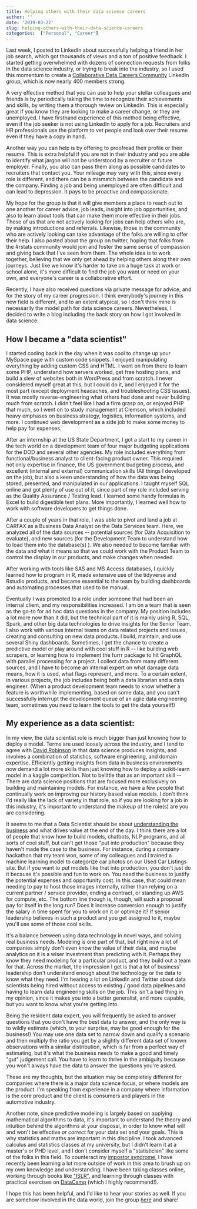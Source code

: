```yaml
---
title: Helping others with their data science careers
author: ''
date: '2019-03-22'
slug: helping-others-with-their-data-science-careers
categories:  ["Personal", "Career"]
---
```



Last week, I posted to LinkedIn about successfully helping a friend in her job search, which got thousands of views and a ton of positive feedback. I started getting overwhelmed with dozens of connection requests from folks in the data science industry, or trying to break into the industry, so I used this momentum to create a [Collaborative Data Careers Community](https://www.linkedin.com/groups/12225054) LinkedIn group, which is now nearly 400 members strong.  

A very effective method that you can use to help your stellar colleagues and friends is by periodically taking the time to recognize their achievements and skills, by writing them a thorough review on LinkedIn.  This is especially great if you know they are looking to make a career change, or they are unemployed.  I have firsthand experience of this method being effective, even if the job seeker is not using LinkedIn to apply for a job.  Recruiters and HR professionals use the platform to vet people and look over their resume even if they have a copy in hand.

Another way you can help is by offering to proofread their profile or their resume.  This is extra helpful if you are not in their industry and you are able to identify what jargon will not be understood by a recruiter or future employer. Finally, you also can pass them along as possible candidates to recruiters that contact you.  Your mileage may vary with this, since every role is different, and there can be a mismatch between the candidate and the company. Finding a job and being unemployed are often difficult and can lead to depression.  It pays to be proactive and compassionate.

My hope for the group is that it will give members a place to reach out to one another for career advice, job leads, insight into job opportunities, and also to learn about tools that can make them more effective in their jobs.  Those of us that are not actively looking for jobs can help others who are, by making introductions and referrals. Likewise, those in the community who are actively looking can take advantage of the folks are willing to offer their help.  I also posted about the group on twitter, hoping that folks from the #rstats community would join and foster the same sense of compassion and giving back that I've seen from them.  The whole idea is to work together, believing that we only get ahead by helping others along their own journeys.  Just like we know it's harder to take on a huge task at work or school alone, it's more difficult to find the job you want or need on your own, and everyone's career is a collaborative effort.

Recently, I have also received questions via private message for advice, and for the story of my career progression.  I think everybody's journey in this new field is different, and to an extent atypical, so I don't think mine is necessarily the model path for data science careers.  Nevertheless, I decided to write a blog including the back story on how I got involved in data science: 

## How I became a "data scientist"

I started coding back in the day when it was cool to change up your MySpace page with custom code snippets.  I enjoyed manipulating everything by adding custom CSS and HTML.  I went on from there to learn some PHP, understand how servers worked, get free hosting plans, and build a slew of websites both in WordPress and from scratch.  I never considered myself great at this, but I could do it, and I enjoyed it for the most part (except deployment headaches, and troubleshooting CSS issues).  It was mostly reverse-engineering what others had done and never building much from scratch.  I didn't feel like I had a firm grasp on, or enjoyed PHP that much, so I went on to study management at Clemson, which included heavy emphases on business strategy, logistics, information systems, and more.  I continued web development as a side job to make some money to help pay for expenses.

After an internship at the US State Department, I got a start to my career in the tech world on a development team of four major budgeting applications for the DOD and several other agencies.  My role included everything from functional/business analyst to client-facing product owner.  This required not only expertise in finance, the US government budgeting process, and excellent (internal and external) communication skills (All things I developed on the job), but also a keen understanding of how the data was being stored, presented, and manipulated in our applications.  I taught myself SQL online and got plenty of use out of it, since part of my role included serving as the Quality Assurance / Testing lead.  I learned some handy formulas in Excel to build digestible test plans.  More importantly, I learned well how to work with software developers to get things done. 

After a couple of years in that role, I was able to pivot and land a job at CARFAX as a Business Data Analyst on the Data Services team.  Here, we analyzed all of the data sources -- potential sources (for Data Acquisition to evaluate), and new sources (for the Development Team to understand how to load them into the database(s) ).  We also needed to become familiar with the data and what it means so that we could work with the Product Team to control the display in our products, and make changes when needed.

After working with tools like SAS and MS Access databases, I quickly learned how to program in R, made extensive use of the tidyverse and Rstudio products, and became essential to the team by building dashboards and automating processes that used to be manual.

Eventually I was promoted to a role under someone that had been an internal client, and my responsibilities increased. I am on a team that is seen as the go-to for ad hoc data questions in the company.  My position includes a lot more now than it did, but the technical part of it is mainly using R, SQL, Spark, and other big data technologies to drive insights for the Senior Team.  I also work with various internal teams on data related projects and issues, creating and consulting on new data products.  I build, maintain, and use several Shiny dashboards.  Sometimes, I get the chance to create a predictive model or play around with cool stuff in R -- like building web scrapers, or learning how to implement the furrr package to hit GraphQL with parallel processing for a project.  I collect data from many different sources, and I have to become an internal expert on what damage data means, how it is used, what flags represent, and more.  To a certain extent, in various projects, the job includes being both a data librarian and a data engineer.  (When a product development team needs to know whether a feature is worthwhile implementing, based on some data, and you can't successfully interrupt the development queue of an agile data engineering team, sometimes you need to learn the tools to get the data yourself!)

## My experience as a data scientist:

In my view, the data scientist role is much bigger than just knowing how to deploy a model.  Terms are used loosely across the industry, and I tend to agree with [David Robinson](http://varianceexplained.org/r/ds-ml-ai/) in that data science produces insights, and involves a combination of statistics, software engineering, and domain expertise.  Efficiently getting insights from data in business environments now demand a lot more skills than just knowing how to deploy a scikit-learn model in a kaggle competition.  Not to belittle that as an important skill -- There are data science positions that are focused more exclusively on building and maintaining models.  For instance, we have a few people that continually work on improving our history based value models.  I don't think I'd really like the lack of variety in that role, so if you are looking for a job in this industry, it's important to understand the makeup of the role(s) are you are considering.  

It seems to me that a Data Scientist should be about [understanding the business](https://www.boye-co.com/blog/2019/3/22/show-me-the-money-not-the-data) and what drives value at the end of the day.  I think there are a lot of people that know how to build models, chatbots, NLP programs, and all sorts of cool stuff, but can't get those "put into production" because they haven't made the case to the business.  For instance, during a company hackathon that my team won, some of my colleagues and I trained a machine learning model to categorize car photos on our Used Car Listings site. But if you want to put models like that into production, you don't just do it because it's possible and fun to work on.  You need the business to justify the potential expenses and opportunity cost.  In this case, that could mean needing to pay to host those images internally, rather than relying on a current partner / service provider, ending a contract, or standing up AWS for compute, etc.  The bottom line though is, though, will such a proposal pay for itself in the long run?  Does it increase conversion enough to justify the salary in time spent for you to work on it or optimize it?  If senior leadership believes in such a product and you get assigned to it, maybe you'll use some of those cool skills.  

It's a balance between using data technology in novel ways, and solving real business needs. Modeling is one part of that, but right now a lot of companies simply don't even know the value of their data, and maybe analytics on it is a wiser investment than predicting with it. Perhaps they know they need modeling for a particular product, and they build out a team for that.  Across the market, the impression I get is that a lot of business' leadership don't understand enough about the technology or the data to know what they need.  I'm hearing a lot on LinkedIn and Twitter about data scientists being hired without access to existing / good data pipelines and having to learn data engineering skills on the job. This isn't a bad thing in my opinion, since it makes you into a better generalist, and more capable, but you want to know what you're getting into.

Being the resident data expert, you will frequently be asked to answer questions that you don't have the best data to answer, and the only way is to wildly estimate (which, to your surprise, may be good enough for the business!)  You may use one data set to narrow down and qualify a scenario and then multiply the ratio you get by a slightly different data set of known observations with a similar distribution, which is far from a perfect way of estimating, but it's what the business needs to make a good and timely "gut" judgement call.  You have to learn to thrive in the ambiguity because you won't always have the data to answer the questions you're asked.

These are my thoughts, but the situation may be completely different for companies where there is a major data science focus, or where models are the product. I'm speaking from experience in a company where information is the core product and the client is consumers and players in the automotive industry.

Another note, since predictive modeling is largely based on applying mathematical algorithms to data, it's important to understand the theory and intuition behind the algorithms at your disposal, in order to know what will and won't be effective *or correct* for your data set and your goals.  This is why statistics and maths are important in this discipline. I took advanced calculus and statistics classes at my university, but I didn't learn it at a master's or PHD level, and I don't consider myself a "statistician" like some of the folks in this field.  To counteract my [impostor syndrome](https://caitlinhudon.com/2018/01/19/imposter-syndrome-in-data-science/), I have recently been learning a lot more outside of work in this area to brush up on my own knowledge and understanding.  I have been taking classes online, working through books like ["ISLR"](https://www-bcf.usc.edu/~gareth/ISL/), and learning through classes with practical exercises on [DataCamp](https://www.datacamp.com/) (which I highly recommend!).

I hope this has been helpful, and I'd like to hear your stories as well.  If you are somehow involved in the data world, join the group  [here](https://www.linkedin.com/groups/12225054) and share!